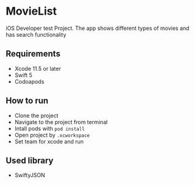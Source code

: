 # MovieList
iOS Developer test Project. The app shows different types of movies and has search functionality

## Requirements
* Xcode 11.5 or later
* Swift 5
* Codoapods


## How to run
* Clone the project
* Navigate to the project from terminal
* Intall pods with `pod install`
* Open project by `.xcworkspace`
* Set team for xcode and run


## Used library
* SwiftyJSON

